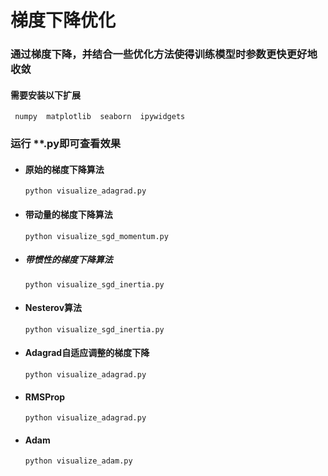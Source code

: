 # 梯度下降优化
### 通过梯度下降，并结合一些优化方法使得训练模型时参数更快更好地收敛
#### 需要安装以下扩展
 ` numpy 
 matplotlib 
 seaborn 
 ipywidgets` 
 ### 运行 **.py即可查看效果
+ #### 原始的梯度下降算法
    ` python visualize_adagrad.py ` 
+ #### 带动量的梯度下降算法
     ` python visualize_sgd_momentum.py ` 
+ ##### 带惯性的梯度下降算法
    ` python visualize_sgd_inertia.py ` 
+ #### Nesterov算法
    ` python visualize_sgd_inertia.py ` 
+ #### Adagrad自适应调整的梯度下降
    ` python visualize_adagrad.py ` 
+ #### RMSProp
     ` python visualize_adagrad.py ` 
+ #### Adam
     ` python visualize_adam.py ` 